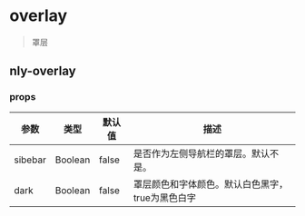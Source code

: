 # overlay 

> 罩层

## nly-overlay

### props

参数 | 类型 |  默认值 | 描述
-|-|-|-
sibebar | Boolean | false | 是否作为左侧导航栏的罩层。默认不是。
dark | Boolean | false | 罩层颜色和字体颜色。默认白色黑字，true为黑色白字